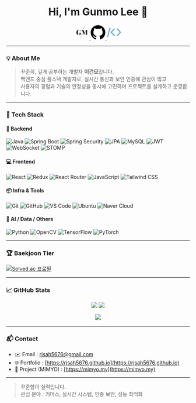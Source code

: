 <h1 align="center">Hi, I'm Gunmo Lee 👋</h1>

<p align="center">
  <a href="https://rjsah5676.github.io">
    <img src="gml.png" width="40px" alt="Portfolio" />
  </a>
  <a href="https://github.com/rjsah5676">
    <img src="github.png" width="40px" alt="GitHub" />
  </a>
  <a href="https://www.acmicpc.net/user/rjsah5676">
    <img src="boj.png" width="40px" alt="Baekjoon" />
  </a>
</p>

---

### 💡 About Me

> 꾸준히, 깊게 공부하는 개발자 **이건모**입니다.  
> 백엔드 중심 풀스택 개발자로, 실시간 통신과 보안 인증에 관심이 많고  
> 사용자의 경험과 기술의 안정성을 동시에 고민하며 프로젝트를 설계하고 운영합니다.

---

### 🧠 Tech Stack

#### 🚀 Backend
![Java](https://img.shields.io/badge/java-%23ED8B00.svg?style=for-the-badge&logo=java&logoColor=white)
![Spring Boot](https://img.shields.io/badge/Spring_Boot-6DB33F?style=for-the-badge&logo=springboot&logoColor=white)
![Spring Security](https://img.shields.io/badge/Spring_Security-6DB33F?style=for-the-badge&logo=springsecurity&logoColor=white)
![JPA](https://img.shields.io/badge/JPA-%23007ACC.svg?style=for-the-badge&logo=hibernate&logoColor=white)
![MySQL](https://img.shields.io/badge/mysql-%2300f.svg?style=for-the-badge&logo=mysql&logoColor=white)
![JWT](https://img.shields.io/badge/JWT-black?style=for-the-badge&logo=JSON%20web%20tokens)
![WebSocket](https://img.shields.io/badge/WebSocket-004880?style=for-the-badge&logo=websockets&logoColor=white)
![STOMP](https://img.shields.io/badge/STOMP-%23F29111.svg?style=for-the-badge&logo=stomp&logoColor=white)

#### 💻 Frontend
![React](https://img.shields.io/badge/react-%2320232a.svg?style=for-the-badge&logo=react&logoColor=%2361DAFB)
![Redux](https://img.shields.io/badge/redux-%23593d88.svg?style=for-the-badge&logo=redux&logoColor=white)
![React Router](https://img.shields.io/badge/React_Router-CA4245?style=for-the-badge&logo=react-router&logoColor=white)
![JavaScript](https://img.shields.io/badge/javascript-%23323330.svg?style=for-the-badge&logo=javascript&logoColor=%23F7DF1E)
![Tailwind CSS](https://img.shields.io/badge/tailwindcss-06B6D4.svg?style=for-the-badge&logo=tailwind-css&logoColor=white)

#### 📦 Infra & Tools
![Git](https://img.shields.io/badge/git-%23F05033.svg?style=for-the-badge&logo=git&logoColor=white)
![GitHub](https://img.shields.io/badge/github-%23121011.svg?style=for-the-badge&logo=github&logoColor=white)
![VS Code](https://img.shields.io/badge/VS%20Code-0078d7.svg?style=for-the-badge&logo=visual-studio-code&logoColor=white)
![Ubuntu](https://img.shields.io/badge/ubuntu-E95420.svg?style=for-the-badge&logo=ubuntu&logoColor=white)
![Naver Cloud](https://img.shields.io/badge/naver%20cloud-03C75A?style=for-the-badge&logoColor=white)

#### 🧪 AI / Data / Others
![Python](https://img.shields.io/badge/Python-000000?style=for-the-badge&logo=Python&logoColor=white)
![OpenCV](https://img.shields.io/badge/OpenCV-white?style=for-the-badge&logo=opencv&logoColor=black)
![TensorFlow](https://img.shields.io/badge/TensorFlow-FF6F00?style=for-the-badge&logo=tensorflow&logoColor=white)
![PyTorch](https://img.shields.io/badge/PyTorch-EE4C2C?style=for-the-badge&logo=pytorch&logoColor=white)

---

### 🏆 Baekjoon Tier

[![Solved.ac 프로필](http://mazassumnida.wtf/api/v2/generate_badge?boj=rjsah5676)](https://solved.ac/rjsah5676)

---

### 📈 GitHub Stats

<p align="center">
  <img src="https://github-readme-stats.vercel.app/api?username=rjsah5676&show_icons=true&theme=tokyonight" height="160px"/>
  <img src="https://github-readme-stats.vercel.app/api/top-langs/?username=rjsah5676&layout=compact&theme=tokyonight" height="160px"/>
</p>

<p align="center">
  <img src="https://streak-stats.demolab.com?user=rjsah5676&theme=tokyonight" height="150px"/>
</p>

---

### 📬 Contact

- ✉️ Email : rjsah5676@gmail.com  
- 🌐 Portfolio : [https://rjsah5676.github.io](https://rjsah5676.github.io)  
- 🧵 Project (MIMYO) : [https://mimyo.my](https://mimyo.my)

---

> 꾸준함이 실력입니다.  
> 관심 분야 : 커머스, 실시간 시스템, 인증 보안, 성능 최적화
